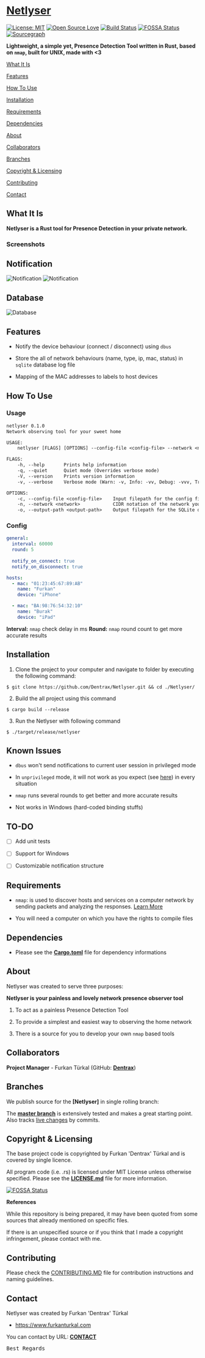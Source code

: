 # [Netlyser](https://github.com/Dentrax/Netlyser)


[![License: MIT](https://img.shields.io/badge/License-MIT-yellow.svg)](https://opensource.org/licenses/MIT)
[![Open Source Love](https://badges.frapsoft.com/os/v1/open-source.png?v=103)](https://github.com/ellerbrock/open-source-badges/)
[![Build Status](https://travis-ci.org/Dentrax/Netlyser.svg?branch=master)](https://travis-ci.org/Dentrax/Netlyser)
[![FOSSA Status](https://app.fossa.com/api/projects/git%2Bgithub.com%2FDentrax%2FNetlyser.svg?type=shield)](https://app.fossa.com/projects/git%2Bgithub.com%2FDentrax%2FNetlyser?ref=badge_shield)
[![Sourcegraph](https://img.shields.io/badge/view%20on-Sourcegraph-brightgreen.svg)](https://sourcegraph.com/github.com/Dentrax/Netlyser)

**Lightweight, a simple yet, Presence Detection Tool written in Rust, based on `nmap`, built for UNIX, made with <3**

[What It Is](#what-it-is)

[Features](#features)

[How To Use](#how-to-use)

[Installation](#installation)

[Requirements](#requirements)

[Dependencies](#dependencies)

[About](#about)

[Collaborators](#collaborators)

[Branches](#branches) 

[Copyright & Licensing](#copyright--licensing)

[Contributing](#contributing)

[Contact](#contact)

## What It Is

**Netlyser is a Rust tool for Presence Detection in your private network.**

### Screenshots

Notification
--------------------------

![Notification](https://raw.githubusercontent.com/Dentrax/Netlyser/master/screenshots/ss_0.png)
![Notification](https://raw.githubusercontent.com/Dentrax/Netlyser/master/screenshots/ss_1.png)

Database
--------------------------

![Database](https://raw.githubusercontent.com/Dentrax/Netlyser/master/screenshots/ss_2.png)

## Features

* Notify the device behaviour (connect / disconnect) using `dbus`

* Store the all of network behaviours (name, type, ip, mac, status) in `sqlite` database log file

* Mapping of the MAC addresses to labels to host devices

## How To Use

### Usage

```txt
netlyser 0.1.0
Network observing tool for your sweet home

USAGE:
    netlyser [FLAGS] [OPTIONS] --config-file <config-file> --network <network> --output-path <output-path>

FLAGS:
    -h, --help       Prints help information
    -q, --quiet      Quiet mode (Overrides verbose mode)
    -V, --version    Prints version information
    -v, --verbose    Verbose mode (Warn: -v, Info: -vv, Debug: -vvv, Trace: -vvvv)

OPTIONS:
    -c, --config-file <config-file>    Input filepath for the config file, e.g '~/.config/netlyser.conf
    -n, --network <network>            CIDR notation of the network you want to scan, e.g.'192.168.1.0/24'
    -o, --output-path <output-path>    Output filepath for the SQLite database file, e.g. '/var/log/sweet-home.db'
```

### Config

```yaml
general:
  interval: 60000
  round: 5
  
  notify_on_connect: true
  notify_on_disconnect: true

hosts:
  - mac: "01:23:45:67:89:AB"
    name: "Furkan"
    device: "iPhone"

  - mac: "BA:98:76:54:32:10"
    name: "Burak"
    device: "iPad"
```

**Interval:** `nmap` check delay in ms
**Round:** `nmap` round count to get more accurate results

## Installation

1. Clone the project to your computer and navigate to folder by executing the following command:
```
$ git clone https://github.com/Dentrax/Netlyser.git && cd ./Netlyser/
```

2. Build the all project using this command
```
$ cargo build --release
```

3. Run the Netlyser with following command
```
$ ./target/release/netlyser
```

## Known Issues

* `dbus` won't send notifications to current user session in privileged mode

* In `unprivileged` mode, it will not work as you expect (see [here](https://superuser.com/questions/887887/different-behavior-sudo-nmap-vs-just-nmap)) in every situation

* `nmap` runs several rounds to get better and more accurate results 

* Not works in Windows (hard-coded binding stuffs)

## TO-DO

- [ ] Add unit tests

- [ ] Support for Windows

- [ ] Customizable notification structure

## Requirements

* `nmap`: is used to discover hosts and services on a computer network by sending packets and analyzing the responses. [Learn More](https://nmap.org/)

* You will need a computer on which you have the rights to compile files

## Dependencies

* Please see the **[Cargo.toml](https://github.com/Dentrax/Netlyser/blob/master/Cargo.toml)** file for dependency informations

## About

Netlyser was created to serve three purposes:

**Netlyser is your painless and lovely network presence observer tool**

1. To act as a painless Presence Detection Tool

2. To provide a simplest and easiest way to observing the home network

3. There is a source for you to develop your own `nmap` based tools

## Collaborators

**Project Manager** - Furkan Türkal (GitHub: **[Dentrax](https://github.com/dentrax)**)

## Branches

We publish source for the **[Netlyser]** in single rolling branch:

The **[master branch](https://github.com/dentrax/Netlyser/tree/master)** is extensively tested and makes a great starting point. Also tracks [live changes](https://github.com/dentrax/Netlyser/commits/master) by commits.

## Copyright & Licensing

The base project code is copyrighted by Furkan 'Dentrax' Türkal and is covered by single licence.

All program code (i.e. .rs) is licensed under MIT License unless otherwise specified. Please see the **[LICENSE.md](https://github.com/Dentrax/Netlyser/blob/master/LICENSE)** file for more information.

[![FOSSA Status](https://app.fossa.com/api/projects/git%2Bgithub.com%2FDentrax%2FNetlyser.svg?type=large)](https://app.fossa.com/projects/git%2Bgithub.com%2FDentrax%2FNetlyser?ref=badge_large)

**References**

While this repository is being prepared, it may have been quoted from some sources that already mentioned on specific files.

If there is an unspecified source or if you think that I made a copyright infringement, please contact with me.

## Contributing

Please check the [CONTRIBUTING.MD](CONTRIBUTING.MD) file for contribution instructions and naming guidelines.

## Contact

Netlyser was created by Furkan 'Dentrax' Türkal

 * <https://www.furkanturkal.com>
 
You can contact by URL:
    **[CONTACT](https://github.com/dentrax)**

<kbd>Best Regards</kbd>
